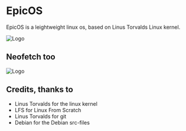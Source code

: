 # EpicOS 
EpicOS is a leightweight linux os, based on Linus Torvalds Linux kernel.

![Logo](https://media.discordapp.net/attachments/774545433221267466/1204481169719169145/EpicOS_1.png?ex=65d4e381&is=65c26e81&hm=fa5e50cc264a07de6d8dfaec3f9584aa8ddbbaa4c67c2a19dd736c932e73e277&=&format=webp&quality=lossless&width=740&height=302)
## Neofetch too
![Logo](https://cdn.discordapp.com/attachments/774545433221267466/1204716558400749658/image-18.png?ex=65d5beba&is=65c349ba&hm=0a0eaa98124e71855f7641f29df9c7908eee0410da1a2bd5f1f8885181885e15&)


## Credits, thanks to
- Linus Torvalds for the linux kernel
- LFS for Linux From Scratch
- Linus Torvalds for git
- Debian for the Debian src-files
